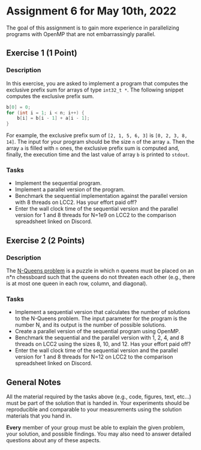 # Assignment 6 for May 10th, 2022

The goal of this assignment is to gain more experience in parallelizing programs with OpenMP that are not embarrassingly parallel.

## Exercise 1 (1 Point)

### Description

In this exercise, you are asked to implement a program that computes the exclusive prefix sum for arrays of type `int32_t *`. The following snippet computes the exclusive prefix sum. 
```C
b[0] = 0;
for (int i = 1; i < n; i++) {
    b[i] = b[i - 1] + a[i - 1];
}
```
For example, the exclusive prefix sum of `[2, 1, 5, 6, 3]` is `[0, 2, 3, 8, 14]`. The input for your program should be the size `n` of the array `a`. Then the array `a` is filled with `n` ones, the exclusive prefix sum is computed and, finally, the execution time and the last value of array `b` is printed to `stdout`.


### Tasks
- Implement the sequential program.
- Implement a parallel version of the program. 
- Benchmark the sequential implementation against the parallel version with 8 threads on LCC2. Has your effort paid off?
- Enter the wall clock time of the sequential version and the parallel version for 1 and 8 threads for N=1e9 on LCC2 to the comparison spreadsheet linked on Discord.

## Exercise 2 (2 Points)

### Description

The [N-Queens problem](https://en.wikipedia.org/wiki/Eight_queens_puzzle) is a puzzle in which n queens must be placed on an n\*n chessboard such that the queens do not threaten each other (e.g., there is at most one queen in each row, column, and diagonal). 

### Tasks
- Implement a sequential version that calculates the number of solutions to the N-Queens problem. The input parameter for the program is the number N, and its output is the number of possible solutions. 
- Create a parallel version of the sequential program using OpenMP.
- Benchmark the sequential and the parallel version with 1, 2, 4, and 8 threads on LCC2 using the sizes 8, 10, and 12. Has your effort paid off?
- Enter the wall clock time of the sequential version and the parallel version for 1 and 8 threads for N=12 on LCC2 to the comparison spreadsheet linked on Discord.


## General Notes

All the material required by the tasks above (e.g., code, figures, text, etc...) must be part of the solution that is handed in. Your experiments should be reproducible and comparable to your measurements using the solution materials that you hand in.

**Every** member of your group must be able to explain the given problem, your solution, and possible findings. You may also need to answer detailed questions about any of these aspects.